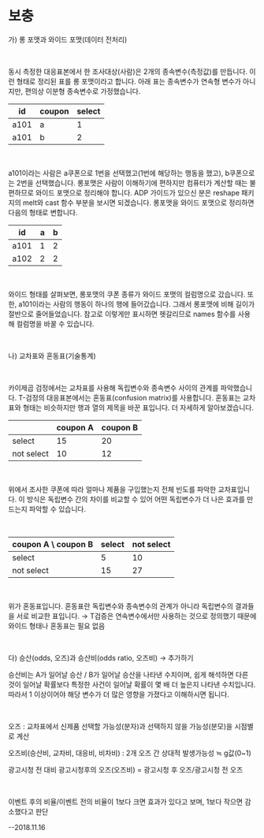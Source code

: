 # 보충



가) 롱 포맷과 와이드 포맷(데이터 전처리)

​     

동시 측정한 대응표본에서 한 조사대상(사람)은 2개의 종속변수(측정값)를 만듭니다. 이런 형태로 정리된 표를 롱 포맷이라고 합니다. 아래 표는 종속변수가 연속형 변수가 아니지만, 편의상 이분형 종속변수로 가정했습니다.

| id   | coupon | select |
| ---- | ------ | ------ |
| a101 | a      | 1      |
| a101 | b      | 2      |

​     

a101이라는 사람은 a쿠폰으로 1번을 선택했고(1번에 해당하는 행동을 했고), b쿠폰으로는 2번을 선택했습니다. 롱포맷은 사람이 이해하기에 편하지만 컴퓨터가 계산할 때는 불편하므로 와이드 포맷으로 정리해야 합니다. ADP 가이드가 있으신 분은 reshape 패키지의 melt와 cast 함수 부분을 보시면 되겠습니다. 롱포맷을 와이드 포맷으로 정리하면 다음의 형태로 변합니다.

| id   | a    | b    |
| ---- | ---- | ---- |
| a101 | 1    | 2    |
| a102 | 2    | 2    |

​     

와이드 형태를 살펴보면, 롱포맷의 쿠폰 종류가 와이드 포맷의 컬럼명으로 갔습니다. 또한, a101이라는 사람의 행동이 하나의 행에 들어갔습니다. 그래서 롱포맷에 비해 길이가 절반으로 줄어들었습니다. 참고로 이렇게만 표시하면 헷갈리므로 names 함수를 사용해 컬럼명을 바꿀 수 있습니다.

​     

나) 교차표와 혼동표(기술통계)

​     

카이제곱 검정에서는 교차표를 사용해 독립변수와 종속변수 사이의 관계를 파악했습니다. T-검정의 대응표본에서는 혼동표(confusion matrix)를 사용합니다. 혼동표는 교차표와 형태는 비슷하지만 행과 열의 제목을 바꾼 표입니다. 더 자세하게 알아보겠습니다.

|            | coupon A | coupon B |
| ---------- | -------- | -------- |
| select     | 15       | 20       |
| not select | 10       | 12       |

​     

위에서 조사한 쿠폰에 따라 얼마나 제품을 구입했는지 전체 빈도를 파악한 교차표입니다. 이 방식은 독립변수 간의 차이를 비교할 수 있어 어떤 독립변수가 더 나은 효과를 만드는지 파악할 수 있습니다.

​     

| coupon A \ coupon B | select | not select |
| ------------------- | ------ | ---------- |
| select              | 5      | 10         |
| not select          | 15     | 27         |

​     

위가 혼동표입니다. 혼동표란 독립변수와 종속변수의 관계가 아니라 독립변수의 결과들을 서로 비교한 표입니다. → T검증은 연속변수에서만 사용하는 것으로 정의했기 때문에 와이드 형태나 혼동표는 필요 없음

​     

다) 승산(odds, 오즈)과 승산비(odds ratio, 오즈비) → 추가하기

승산비는 A가 일어날 승산 / B가 일어날 승산을 나타낸 수치이며, 쉽게 해석하면 다른 것이 일어날 확률보다 특정한 사건이 일어날 확률이 몇 배 더 높은지 나타낸 수치입니다. 따라서 1 이상이어야 해당 변수가 더 많은 영향을 가졌다고 이해하시면 됩니다. 

​     

오즈 : 교차표에서 신제품 선택할 가능성(분자)과 선택하지 않을 가능성(분모)을 시점별로 계산

오즈비(승산비, 교차비, 대응비, 비차비) : 2개 오즈 간 상대적 발생가능성 ≒ g값(0~1)

광고시청 전 대비 광고시청후의 오즈(오즈비) = 광고시청 후 오즈/광고시청 전 오즈

​     

이벤트 후의 비율/이벤트 전의 비율이 1보다 크면 효과가 있다고 보며, 1보다 작으면 감소했다고 판단



--2018.11.16